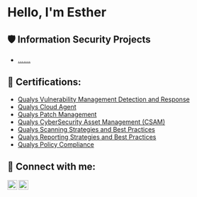 <h1>Hello, I'm Esther <a href="https://www.linkedin.com/in/yun-esther/"> </a> 

<h2>🛡️ Information Security Projects</h2> 

 - [.......](Link)
   
<h2>📜 Certifications:</h2> 

  - [Qualys Vulnerability Management Detection and Response](https://github.com/yun-esther/yun-esther/blob/main/vmdr%20cert.pdf)
  - [Qualys Cloud Agent](https://github.com/yun-esther/yun-esther/blob/main/cloud%20agent%20cert.pdf)
  - [Qualys Patch Management](https://github.com/yun-esther/yun-esther/blob/main/Qualys%20PM%20Cert.pdf)
  - [Qualys CyberSecurity Asset Management (CSAM)](https://github.com/yun-esther/yun-esther/blob/main/CSAM%20cert.pdf)
  - [Qualys Scanning Strategies and Best Practices](https://github.com/yun-esther/yun-esther/blob/main/Scanning%20cert.pdf)
  - [Qualys Reporting Strategies and Best Practices](https://github.com/yun-esther/yun-esther/blob/main/reporting%20strategies%20cert.pdf)
  - [Qualys Policy Compliance](https://github.com/yun-esther/yun-esther/blob/main/reporting%20strategies%20cert.pdf)

<h2> 🤳 Connect with me:</h2> 

[<img align="left" alt="yourname | Twitter" width="22px" src="https://cdn.jsdelivr.net/npm/simple-icons@v3/icons/twitter.svg" />][twitter] 

[<img align="left" alt="yourname | LinkedIn" width="22px" src="https://cdn.jsdelivr.net/npm/simple-icons@v3/icons/linkedin.svg" />][linkedin] 

[twitter]: https://twitter.com/ 

[linkedin]: https://linkedin.com/in/yun-esther/ 

